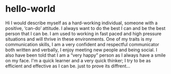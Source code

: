 # hello-world
Hi
I would describe myself as a hard-working individual, someone with a positive, ‘can-do’ attitude. I always want to do the best I can and be the best person that I can be. I am used to working in fast paced and high pressure situations and will thrive in these environments. One of my traits is my communication skills, I am a very confident and respectful communicator both written and verbally, I enjoy meeting new people and being social. I also have been told that I am a “very happy” person as I always have a smile on my face. I'm a quick learner and a very quick thinker; I try to be as efficient and effective as I can be. 
just to prove its diffrent...
